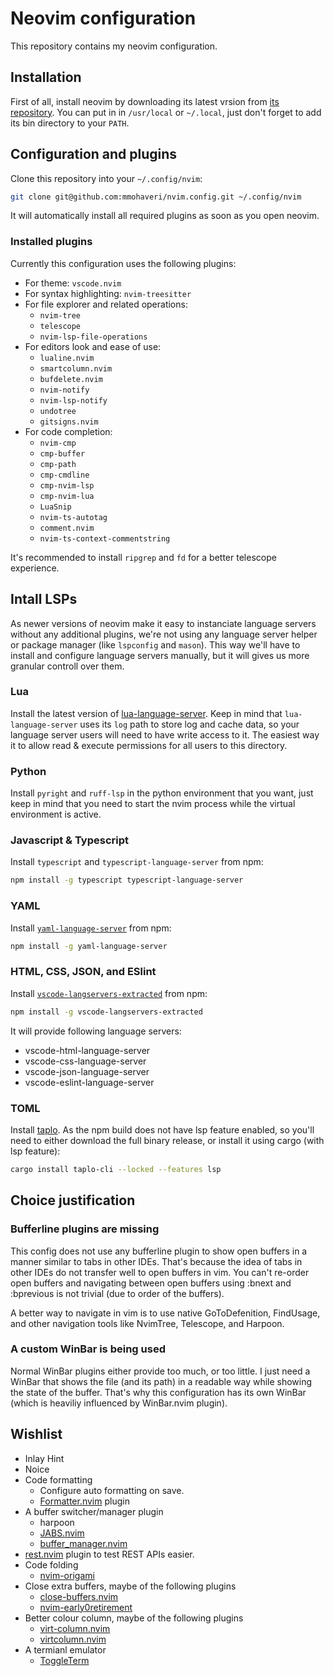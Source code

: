 # Neovim configuration

This repository contains my neovim configuration.

## Installation

First of all, install neovim by downloading its latest vrsion from [its repository](https://github.com/neovim/neovim/releases).
You can put in in `/usr/local` or `~/.local`, just don't forget to add its bin directory to your `PATH`.

## Configuration and plugins

Clone this repository into your `~/.config/nvim`:
```bash
git clone git@github.com:mmohaveri/nvim.config.git ~/.config/nvim
```

It will automatically install all required plugins as soon as you open neovim.

### Installed plugins

Currently this configuration uses the following plugins:

- For theme: `vscode.nvim`
- For syntax highlighting: `nvim-treesitter`
- For file explorer and related operations:
    - `nvim-tree`
    - `telescope`
    - `nvim-lsp-file-operations`
- For editors look and ease of use:
    - `lualine.nvim`
    - `smartcolumn.nvim`
    - `bufdelete.nvim`
    - `nvim-notify`
    - `nvim-lsp-notify`
    - `undotree`
    - `gitsigns.nvim`
- For code completion:
    - `nvim-cmp`
    - `cmp-buffer`
    - `cmp-path`
    - `cmp-cmdline`
    - `cmp-nvim-lsp`
    - `cmp-nvim-lua`
    - `LuaSnip`
    - `nvim-ts-autotag`
    - `comment.nvim`
    - `nvim-ts-context-commentstring`

It's recommended to install `ripgrep` and `fd` for a better telescope experience.

## Intall LSPs

As newer versions of neovim make it easy to instanciate language servers without any additional plugins,
we're not using any language server helper or package manager (like `lspconfig` and `mason`). This way we'll
have to install and configure language servers manually, but it will gives us more granular controll over them.

### Lua

Install the latest version of [lua-language-server](https://github.com/LuaLS/lua-language-server).
Keep in mind that `lua-language-server` uses its `log` path to store log and cache data, so your
language server users will need to have write access to it. The easiest way it to allow read &
execute permissions for all users to this directory.

### Python

Install `pyright` and `ruff-lsp` in the python environment that you want, just keep in mind that
you need to start the nvim process while the virtual environment is active.

### Javascript & Typescript

Install `typescript` and `typescript-language-server` from npm:


```bash
npm install -g typescript typescript-language-server
```

### YAML

Install [`yaml-language-server`](https://github.com/redhat-developer/yaml-language-server) from npm:


```bash
npm install -g yaml-language-server
```

### HTML, CSS, JSON, and ESlint

Install [`vscode-langservers-extracted`](https://github.com/hrsh7th/vscode-langservers-extracted) from npm:

```bash
npm install -g vscode-langservers-extracted
```

It will provide following language servers:

- vscode-html-language-server
- vscode-css-language-server
- vscode-json-language-server
- vscode-eslint-language-server

### TOML

Install [taplo](https://github.com/tamasfe/taplo). As the npm build does not have
lsp feature enabled, so you'll need to either download the full
binary release, or install it using cargo (with lsp feature):  

```bash
cargo install taplo-cli --locked --features lsp
```

## Choice justification

### Bufferline plugins are missing

This config does not use any bufferline plugin to show open buffers in a manner similar to tabs in other IDEs.
That's because the idea of tabs in other IDEs do not transfer well to open buffers in vim. You can't re-order
open buffers and navigating between open buffers using :bnext and :bprevious is not trivial (due to order of the buffers).

A better way to navigate in vim is to use native GoToDefenition, FindUsage, and other navigation tools like NvimTree, Telescope, and Harpoon.


### A custom WinBar is being used

Normal WinBar plugins either provide too much, or too little. I just need a WinBar that shows the file (and its path) in a readable way while
showing the state of the buffer. That's why this configuration has its own WinBar (which is heaviliy influenced by WinBar.nvim plugin).

## Wishlist

- Inlay Hint
- Noice
- Code formatting
    - Configure auto formatting on save.
    - [Formatter.nvim](https://github.com/mhartington/formatter.nvim) plugin
- A buffer switcher/manager plugin
    - harpoon
    - [JABS.nvim](https://github.com/matbme/JABS.nvim)
    - [buffer_manager.nvim](https://github.com/j-morano/buffer_manager.nvim)
- [rest.nvim](https://github.com/rest-nvim/rest.nvim) plugin to test REST APIs easier.
- Code folding
    - [nvim-origami](https://github.com/chrisgrieser/nvim-origami)
- Close extra buffers, maybe of the following plugins
    - [close-buffers.nvim](https://github.com/kazhala/close-buffers.nvim)
    - [nvim-early0retirement](https://github.com/chrisgrieser/nvim-early-retirement)
- Better colour column, maybe of the following plugins
    - [virt-column.nvim](https://github.com/lukas-reineke/virt-column.nvim)
    - [virtcolumn.nvim](https://github.com/xiyaowong/virtcolumn.nvim)
- A termianl emulator
    - [ToggleTerm]()
